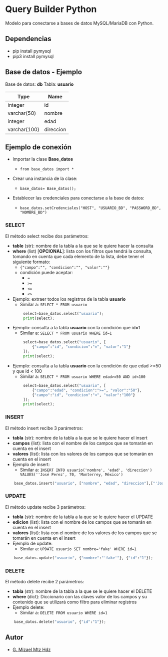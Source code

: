 
# Query Builder Python
Modelo para conectarse a  bases de datos MySQL/MariaDB con Python.

## Dependencias
* pip install pymysql
* pip3 install pymysql


## Base de datos - Ejemplo
Base de datos: **db**
Tabla: **usuario**

| Type | Name |
| ------ | ----------- |
|integer|id|
|varchar(50)|nombre|
|integer|edad|
|varchar(100)|direccion|



## Ejemplo de conexión 
* Importar la clase **Base_datos**
	*  ```from base_datos import * ```

* Crear una instancia de la clase: 
	* ```base_datos= Base_datos();```

* Establecer las credenciales para conectarse a la base de datos: 
	* ```base_datos.setCredenciales("HOST", "USUARIO_BD", "PASSWORD_BD", "NOMBRE_BD")```

### SELECT 
El método select recibe dos parámetros: 
* **table** (str): nombre de la tabla a la que se le quiere hacer la consulta
* **where** (list) [**OPCIONAL**]: lista con los filtros que tendrá la consulta, tomando en cuenta que cada elemento de la lista, debe tener el siguiente formato:
	*  ```{"campo":"", "condicion":"", "valor":""}```
	* condición puede aceptar: 
		* ```=```
		* ```>=```
		* ```<=```
		* ```<>```
* Ejemplo: extraer todos los registros de la tabla **usuario**
	* Similar a: ```SELECT * FROM usuario```
```python
		select=base_datos.select("usuario");
		print(select);
```
* Ejemplo: consulta a la tabla **usuario** con la condición que id=1
	* Similar a: ```SELECT * FROM usuario WHERE id=1```

```python
		select=base_datos.select("usuario", [
			{"campo":"id", "condicion":"=", "valor":"1"}
		]);
		print(select);
```

* Ejemplo: consulta a la tabla **usuario** con la condición de que edad >=50 y que id < 100
	* Similar a: ```SELECT * FROM usuario WHERE edad>=50 AND id<100```

```python
		select=base_datos.select("usuario", [
			{"campo":"edad", "condicion":">=", "valor":"50"},
			{"campo":"id", "condicion":"<", "valor":"100"}
		]);
		print(select);
```

### INSERT
El método insert recibe 3 parámetros:
* **tabla** (str): nombre de la tabla a la que se le quiere hacer el insert
* **campos** (list): lista con el nombre de los campos que se tomarán en cuenta en el insert
* **valores** (list): lista con los valores de los campos que se tomarán en cuenta en el insert
* Ejemplo de insert: 
	* Similar a: ```INSERT INTO usuario('nombre', 'edad', 'direccion') VALUES(''José Perez', 70, 'Monterrey, México')```
```python
	base_datos.insert("usuario", ["nombre", "edad", "direccion"],["'José Perez'","70","'Monterrey, México'"]);
```

### UPDATE
El método update recibe 3 parámetros: 
* **tabla** (str): nombre de la tabla a la que se le quiere hacer el UPDATE
* **edicion** (list): lista con el nombre de los campos que se tomarán en cuenta en el insert
* **valores** (list): lista con el nombre de los valores de los campos que se tomarán en cuenta en el insert
* Ejemplo de update: 
	* Similar a: ```UPDATE usuario SET nombre='fake' WHERE id=1```
```python
	base_datos.update("usuario", {"nombre":"'fake'"}, {"id":"1"});
```

### DELETE
El método delete recibe 2 parámetros: 
* **tabla** (str): nombre de la tabla a la que se le quiere hacer el DELETE
* **where** (dict): Diccionario con las claves valor de los campos y su contenido que se utilizará como filtro para eliminar registros
* Ejemplo delete:
	* Similar a: ```DELETE FROM usuario WHERE id=1```
```python
	base_datos.delete("usuario", {"id":"1"});
```
## Autor
* [G. Mizael Mtz Hdz](https://www.google.com/search?q=G.+Mizael+Mtz+Hdz)
